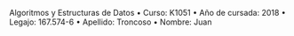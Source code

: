 Algoritmos y Estructuras de Datos
• Curso: K1051
• Año de cursada: 2018
• Legajo: 167.574-6
• Apellido: Troncoso
• Nombre: Juan
